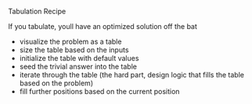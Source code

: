 Tabulation Recipe

If you tabulate, youll have an optimized solution off the bat

- visualize the problem as a table
- size the table based on the inputs
- initialize the table with default values
- seed the trivial answer into the table
- iterate through the table (the hard part, design logic that fills the table based on the problem)
- fill further positions based on the current position